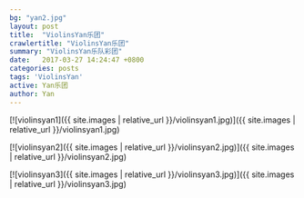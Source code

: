```yaml
---
bg: "yan2.jpg"
layout: post
title:  "ViolinsYan乐团"
crawlertitle: "ViolinsYan乐团"
summary: "ViolinsYan乐队彩团"
date:   2017-03-27 14:24:47 +0800
categories: posts
tags: 'ViolinsYan'
active: Yan乐团
author: Yan
---
```


[![violinsyan1]({{ site.images | relative_url }}/violinsyan1.jpg)]({{ site.images | relative_url }}/violinsyan1.jpg)

[![violinsyan2]({{ site.images | relative_url }}/violinsyan2.jpg)]({{ site.images | relative_url }}/violinsyan2.jpg)

[![violinsyan3]({{ site.images | relative_url }}/violinsyan3.jpg)]({{ site.images | relative_url }}/violinsyan3.jpg)

